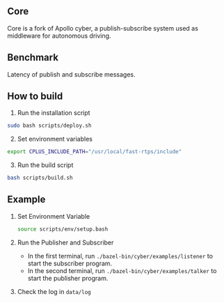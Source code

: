 ## Core
Core is a fork of Apollo cyber, a publish-subscribe system used as middleware for autonomous driving.

## Benchmark
Latency of publish and subscribe messages.

## How to build

1. Run the installation script

```bash
sudo bash scripts/deploy.sh
```

2. Set environment variables

```bash
export CPLUS_INCLUDE_PATH="/usr/local/fast-rtps/include"
```

3. Run the build script

```bash
bash scripts/build.sh
```

## Example

1. Set Environment Variable
   ```bash
   source scripts/env/setup.bash
   ```

2. Run the Publisher and Subscriber
   - In the first terminal, run `./bazel-bin/cyber/examples/listener` to start the subscriber program.
   - In the second terminal, run `./bazel-bin/cyber/examples/talker` to start the publisher program.

3. Check the log in `data/log`
